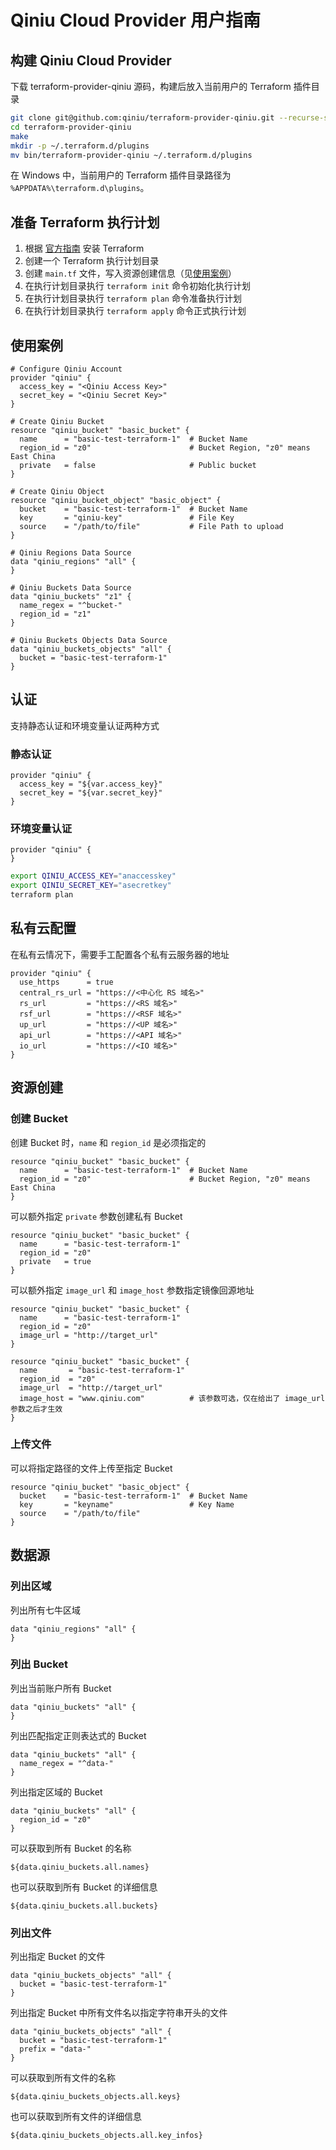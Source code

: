 # Qiniu Cloud Provider 用户指南

## 构建 Qiniu Cloud Provider

下载 terraform-provider-qiniu 源码，构建后放入当前用户的 Terraform 插件目录

```bash
git clone git@github.com:qiniu/terraform-provider-qiniu.git --recurse-submodules
cd terraform-provider-qiniu
make
mkdir -p ~/.terraform.d/plugins
mv bin/terraform-provider-qiniu ~/.terraform.d/plugins
```

在 Windows 中，当前用户的 Terraform 插件目录路径为 `%APPDATA%\terraform.d\plugins`。

## 准备 Terraform 执行计划

1. 根据 [官方指南](https://www.terraform.io/downloads.html) 安装 Terraform
2. 创建一个 Terraform 执行计划目录
3. 创建 `main.tf` 文件，写入资源创建信息（见[使用案例](#使用案例)）
4. 在执行计划目录执行 `terraform init` 命令初始化执行计划
5. 在执行计划目录执行 `terraform plan` 命令准备执行计划
6. 在执行计划目录执行 `terraform apply` 命令正式执行计划

## 使用案例

```hcl
# Configure Qiniu Account
provider "qiniu" {
  access_key = "<Qiniu Access Key>"
  secret_key = "<Qiniu Secret Key>"
}

# Create Qiniu Bucket
resource "qiniu_bucket" "basic_bucket" {
  name      = "basic-test-terraform-1"  # Bucket Name
  region_id = "z0"                      # Bucket Region, "z0" means East China
  private   = false                     # Public bucket
}

# Create Qiniu Object
resource "qiniu_bucket_object" "basic_object" {
  bucket    = "basic-test-terraform-1"  # Bucket Name
  key       = "qiniu-key"               # File Key
  source    = "/path/to/file"           # File Path to upload
}

# Qiniu Regions Data Source
data "qiniu_regions" "all" {
}

# Qiniu Buckets Data Source
data "qiniu_buckets" "z1" {
  name_regex = "^bucket-"
  region_id = "z1"
}

# Qiniu Buckets Objects Data Source
data "qiniu_buckets_objects" "all" {
  bucket = "basic-test-terraform-1"
}
```

## 认证

支持静态认证和环境变量认证两种方式

### 静态认证

```hcl
provider "qiniu" {
  access_key = "${var.access_key}"
  secret_key = "${var.secret_key}"
}
```

### 环境变量认证

```hcl
provider "qiniu" {
}
```

```bash
export QINIU_ACCESS_KEY="anaccesskey"
export QINIU_SECRET_KEY="asecretkey"
terraform plan
```

## 私有云配置

在私有云情况下，需要手工配置各个私有云服务器的地址

```hcl
provider "qiniu" {
  use_https      = true
  central_rs_url = "https://<中心化 RS 域名>"
  rs_url         = "https://<RS 域名>"
  rsf_url        = "https://<RSF 域名>"
  up_url         = "https://<UP 域名>"
  api_url        = "https://<API 域名>"
  io_url         = "https://<IO 域名>"
}
```

## 资源创建

### 创建 Bucket

创建 Bucket 时，`name` 和 `region_id` 是必须指定的

```hcl
resource "qiniu_bucket" "basic_bucket" {
  name      = "basic-test-terraform-1"  # Bucket Name
  region_id = "z0"                      # Bucket Region, "z0" means East China
}
```

可以额外指定 `private` 参数创建私有 Bucket

```hcl
resource "qiniu_bucket" "basic_bucket" {
  name      = "basic-test-terraform-1"
  region_id = "z0"
  private   = true
}
```

可以额外指定 `image_url` 和 `image_host` 参数指定镜像回源地址

```hcl
resource "qiniu_bucket" "basic_bucket" {
  name      = "basic-test-terraform-1"
  region_id = "z0"
  image_url = "http://target_url"
}
```

```hcl
resource "qiniu_bucket" "basic_bucket" {
  name       = "basic-test-terraform-1"
  region_id  = "z0"
  image_url  = "http://target_url"
  image_host = "www.qiniu.com"          # 该参数可选，仅在给出了 image_url 参数之后才生效
}
```

### 上传文件

可以将指定路径的文件上传至指定 Bucket

```hcl
resource "qiniu_bucket" "basic_object" {
  bucket    = "basic-test-terraform-1"  # Bucket Name
  key       = "keyname"                 # Key Name
  source    = "/path/to/file"
}
```

## 数据源

### 列出区域

列出所有七牛区域

```hcl
data "qiniu_regions" "all" {
}
```

### 列出 Bucket

列出当前账户所有 Bucket

```hcl
data "qiniu_buckets" "all" {
}
```

列出匹配指定正则表达式的 Bucket

```hcl
data "qiniu_buckets" "all" {
  name_regex = "^data-"
}
```

列出指定区域的 Bucket

```hcl
data "qiniu_buckets" "all" {
  region_id = "z0"
}
```

可以获取到所有 Bucket 的名称

```hcl
${data.qiniu_buckets.all.names}
```

也可以获取到所有 Bucket 的详细信息

```hcl
${data.qiniu_buckets.all.buckets}
```

### 列出文件

列出指定 Bucket 的文件

```hcl
data "qiniu_buckets_objects" "all" {
  bucket = "basic-test-terraform-1"
}
```

列出指定 Bucket 中所有文件名以指定字符串开头的文件

```hcl
data "qiniu_buckets_objects" "all" {
  bucket = "basic-test-terraform-1"
  prefix = "data-"
}
```

可以获取到所有文件的名称

```hcl
${data.qiniu_buckets_objects.all.keys}
```

也可以获取到所有文件的详细信息

```hcl
${data.qiniu_buckets_objects.all.key_infos}
```
